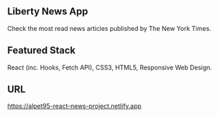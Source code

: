 ## Liberty News App

Check the most read news articles published by The New York Times.

## Featured Stack

React (inc. Hooks, Fetch API), CSS3, HTML5, Responsive Web Design.

## URL

https://alpet95-react-news-project.netlify.app